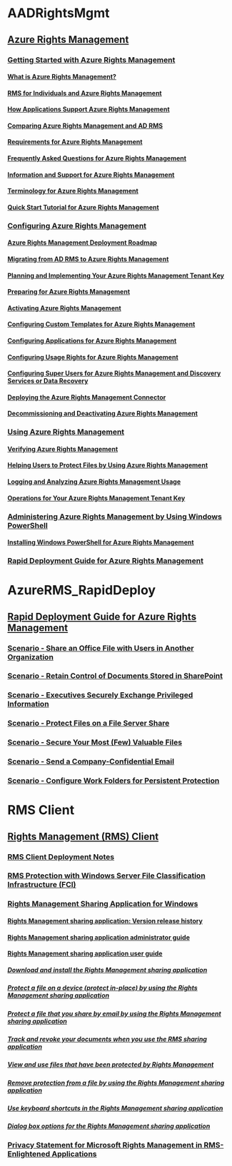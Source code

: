 # AADRightsMgmt
## [Azure Rights Management](Azure-Rights-Management.md)
### [Getting Started with Azure Rights Management](Getting-Started-with-Azure-Rights-Management.md)
#### [What is Azure Rights Management?](what-is-azure-rights-management.md)
#### [RMS for Individuals and Azure Rights Management](RMS-for-Individuals-and-Azure-Rights-Management.md)
#### [How Applications Support Azure Rights Management](How-Applications-Support-Azure-Rights-Management.md)
#### [Comparing Azure Rights Management and AD RMS](Comparing-Azure-Rights-Management-and-AD-RMS.md)
#### [Requirements for Azure Rights Management](Requirements-for-Azure-Rights-Management.md)
#### [Frequently Asked Questions for Azure Rights Management](Frequently-Asked-Questions-for-Azure-Rights-Management.md)
#### [Information and Support for Azure Rights Management](Information-and-Support-for-Azure-Rights-Management.md)
#### [Terminology for Azure Rights Management](Terminology-for-Azure-Rights-Management.md)
#### [Quick Start Tutorial for Azure Rights Management](Quick-Start-Tutorial-for-Azure-Rights-Management.md)
### [Configuring Azure Rights Management](Configuring-Azure-Rights-Management.md)
#### [Azure Rights Management Deployment Roadmap](Azure-Rights-Management-Deployment-Roadmap.md)
#### [Migrating from AD RMS to Azure Rights Management](Migrating-from-AD-RMS-to-Azure-Rights-Management.md)
#### [Planning and Implementing Your Azure Rights Management Tenant Key](Planning-and-Implementing-Your-Azure-Rights-Management-Tenant-Key.md)
#### [Preparing for Azure Rights Management](Preparing-for-Azure-Rights-Management.md)
#### [Activating Azure Rights Management](Activating-Azure-Rights-Management.md)
#### [Configuring Custom Templates for Azure Rights Management](Configuring-Custom-Templates-for-Azure-Rights-Management.md)
#### [Configuring Applications for Azure Rights Management](Configuring-Applications-for-Azure-Rights-Management.md)
#### [Configuring Usage Rights for Azure Rights Management](Configuring-Usage-Rights-for-Azure-Rights-Management.md)
#### [Configuring Super Users for Azure Rights Management and Discovery Services or Data Recovery](Configuring-Super-Users-for-Azure-Rights-Management-and-Discovery-Services-or-Data-Recovery.md)
#### [Deploying the Azure Rights Management Connector](Deploying-the-Azure-Rights-Management-Connector.md)
#### [Decommissioning and Deactivating Azure Rights Management](Decommissioning-and-Deactivating-Azure-Rights-Management.md)
### [Using Azure Rights Management](Using-Azure-Rights-Management.md)
#### [Verifying Azure Rights Management](Verifying-Azure-Rights-Management.md)
#### [Helping Users to Protect Files by Using Azure Rights Management](Helping-Users-to-Protect-Files-by-Using-Azure-Rights-Management.md)
#### [Logging and Analyzing Azure Rights Management Usage](Logging-and-Analyzing-Azure-Rights-Management-Usage.md)
#### [Operations for Your Azure Rights Management Tenant Key](Operations-for-Your-Azure-Rights-Management-Tenant-Key.md)
### [Administering Azure Rights Management by Using Windows PowerShell](Administering-Azure-Rights-Management-by-Using-Windows-PowerShell.md)
#### [Installing Windows PowerShell for Azure Rights Management](Installing-Windows-PowerShell-for-Azure-Rights-Management.md)
### [Rapid Deployment Guide for Azure Rights Management](Rapid-Deployment-Guide-for-Azure-Rights-Management.md)
# AzureRMS_RapidDeploy
## [Rapid Deployment Guide for Azure Rights Management](Rapid-Deployment-Guide-for-Azure-Rights-Management.md)
### [Scenario - Share an Office File with Users in Another Organization](Scenario---Share-an-Office-File-with-Users-in-Another-Organization.md)
### [Scenario - Retain Control of Documents Stored in SharePoint](Scenario---Retain-Control-of-Documents-Stored-in-SharePoint.md)
### [Scenario - Executives Securely Exchange Privileged Information](Scenario---Executives-Securely-Exchange-Privileged-Information.md)
### [Scenario - Protect Files on a File Server Share](Scenario---Protect-Files-on-a-File-Server-Share.md)
### [Scenario - Secure Your Most (Few) Valuable Files](Scenario---Secure-Your-Most--Few--Valuable-Files.md)
### [Scenario - Send a Company-Confidential Email](Scenario---Send-a-Company-Confidential-Email.md)
### [Scenario - Configure Work Folders for Persistent Protection](Scenario---Configure-Work-Folders-for-Persistent-Protection.md)
# RMS Client
## [Rights Management (RMS) Client](Rights-Management--RMS--Client.md)
### [RMS Client Deployment Notes](RMS-Client-Deployment-Notes.md)
### [RMS Protection with Windows Server File Classification Infrastructure (FCI)](RMS-Protection-with-Windows-Server-File-Classification-Infrastructure--FCI-.md)
### [Rights Management Sharing Application for Windows](Rights-Management-Sharing-Application-for-Windows.md)
#### [Rights Management sharing application: Version release history](Rights-Management-sharing-application--Version-release-history.md)
#### [Rights Management sharing application administrator guide](Rights-Management-sharing-application-administrator-guide.md)
#### [Rights Management sharing application user guide](Rights-Management-sharing-application-user-guide.md)
##### [Download and install the Rights Management sharing application](Download-and-install-the-Rights-Management-sharing-application.md)
##### [Protect a file on a device (protect in-place) by using the Rights Management sharing application](Protect-a-file-on-a-device--protect-in-place--by-using-the-Rights-Management-sharing-application.md)
##### [Protect a file that you share by email by using the Rights Management sharing application](Protect-a-file-that-you-share-by-email-by-using-the-Rights-Management-sharing-application.md)
##### [Track and revoke your documents when you use the RMS sharing application](Track-and-revoke-your-documents-when-you-use-the-RMS-sharing-application.md)
##### [View and use files that have been protected by Rights Management](View-and-use-files-that-have-been-protected-by-Rights-Management.md)
##### [Remove protection from a file by using the Rights Management sharing application](Remove-protection-from-a-file-by-using-the-Rights-Management-sharing-application.md)
##### [Use keyboard shortcuts in the Rights Management sharing application](Use-keyboard-shortcuts-in-the-Rights-Management-sharing-application.md)
##### [Dialog box options for the Rights Management sharing application](Dialog-box-options-for-the-Rights-Management-sharing-application.md)
### [Privacy Statement for Microsoft Rights Management in RMS-Enlightened Applications](Privacy-Statement-for-Microsoft-Rights-Management-in-RMS-Enlightened-Applications.md)
